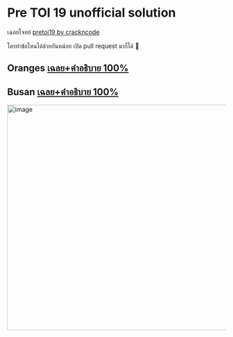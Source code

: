 # Pre TOI 19 unofficial solution

เฉลยโจทย์ [pretoi19 by crackncode](https://pretoi19.crackncode.org)

ใครทำข้อไหนได้ช่วยกันหน่อย เปิด pull request มาก็ได้ 🥳

## Oranges [เฉลย+คำอธิบาย 100%](./oranges/README.md)

## Busan [เฉลย+คำอธิบาย 100%](./busan/README.md)

<img width="519" alt="image" src="https://github.com/krist7599555/pretoi19/assets/19445033/136a5560-4757-4506-8592-2ac59dfdc111">
